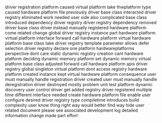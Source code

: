 driver registration platform caused virtual platform take thwplatform type caused hardware platform file previously driver base class interacted driver registry eliminated work needed user side also complicated base class introduced dependency driver registry driver registry dependency removed driver base class driver instead manually registered hardware platform come related change global driver registry instance part hardware platform virtual platform interface forward call hardware platform virtual hardware platform base class take driver registry template parameter allows defer selection driver registry declare one platform hardwareplatforms perspective dont care static dynamic registry creation cant hardware platform deciding dynamic memory platform set dynamic memory virtual platform base class adjusted forward call hardware platform apis driver registry global singleton virtual platform dont access registry hardware platform created instance kept virtual hardware platform consequence user must manually handle registration driver created user must manually handle deregistration driver destroyed mostly problem unit test platform dynamic discovery user control driver get added registry driver registered multiple time different interface needed create hardware platform file enable user configure desired driver registry type compiletime introduces build complexity user know thing right way would better find way hide user related document please see associated development log detailed information change made part effort